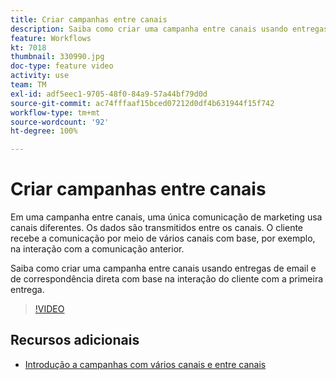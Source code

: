 ```yaml
---
title: Criar campanhas entre canais
description: Saiba como criar uma campanha entre canais usando entregas de email e de correspondência direta com base na interação do cliente com a primeira entrega.
feature: Workflows
kt: 7018
thumbnail: 330990.jpg
doc-type: feature video
activity: use
team: TM
exl-id: adf5eec1-9705-48f0-84a9-57a44bf79d0d
source-git-commit: ac74fffaaf15bced07212d0df4b631944f15f742
workflow-type: tm+mt
source-wordcount: '92'
ht-degree: 100%

---
```


# Criar campanhas entre canais

Em uma campanha entre canais, uma única comunicação de marketing usa canais diferentes. Os dados são transmitidos entre os canais. O cliente recebe a comunicação por meio de vários canais com base, por exemplo, na interação com a comunicação anterior.

Saiba como criar uma campanha entre canais usando entregas de email e de correspondência direta com base na interação do cliente com a primeira entrega.

>[!VIDEO](https://video.tv.adobe.com/v/330990?quality=12)

## Recursos adicionais

* [Introdução a campanhas com vários canais e entre canais](/help/orchestrating-campaigns/introduction-to-cross-and-multi-channel-campaigns.md)
